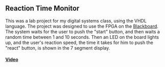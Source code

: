 ## Reaction Time Monitor

This was a lab project for my digital systems class, using the VHDL language. The project was designed to use the FPGA on the [Blackboard](https://www.realdigital.org/). The system waits for the user to push the "start" button, and then waits a random time between 1 and 10 seconds. Then an LED on the board lights up, and the user's reaction speed, the time it takes for him to push the "react" button, is shown in the 7 segment display.


#### [Video](https://drive.google.com/file/d/1A4TfPMh51Ige1CvP6qmPnalyO79IDrpx/view?usp=sharing)
